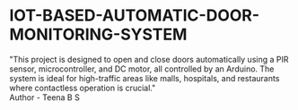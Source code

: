 # IOT-BASED-AUTOMATIC-DOOR-MONITORING-SYSTEM
"This project is designed to open and close doors automatically using a PIR sensor, microcontroller, and DC motor, all controlled by an Arduino. The system is ideal for high-traffic areas like malls, hospitals, and restaurants where contactless operation is crucial."
<br>
Author - Teena B S
